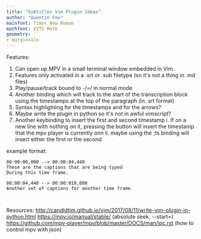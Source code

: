 ```yaml
---
title: "Subtitles Vim Plugin Ideas"
author: "Quentin Fox"
mainfont: Times New Roman
mathfont: XITS Math
geometry:
- margin=1in
---
```


Features:

1. Can open up MPV in a small terminal window embedded in Vim.
2. Features only activated in a .srt or .sub filetype (so it's not a thing in .md files)
3. Play/pause/track bound to -/=/<Cr> in normal mode
4. Another binding which will track to the start of the transcription block using the timestamps at the top of the paragraph (in .srt format)
5. Syntax highlighting for the timestamps and for the arrows?
6. Maybe write the plugin in python so it's not in awful vimscript?
7. Another keybinding to insert the first and second timestamp
    i. If on a new line with nothing on it, pressing the button will insert the timestamp that the mpv player is currently onn
    ii. maybe using the ;ts binding will insert either the first or the second

example format:

```
00:00:00,000 --> 00:00:04,440
These are the captions that are being typed
During this time frame.

00:00:04,440 --> 00:00:010,000
Another set of captions for another time frame



```

Resources:
http://candidtim.github.io/vim/2017/08/11/write-vim-plugin-in-python.html
https://mpv.io/manual/stable/
(absolute seek, --start=<relative time>)
https://github.com/mpv-player/mpv/blob/master/DOCS/man/ipc.rst (how to control mpv with json)


